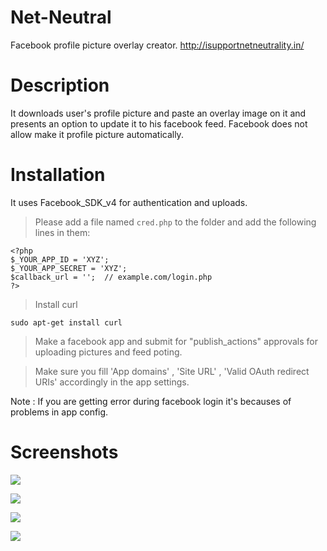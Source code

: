 # Net-Neutral
Facebook profile picture overlay creator.
http://isupportnetneutrality.in/

# Description
It downloads user's profile picture and paste an overlay image on it and presents an option to update it to his facebook feed. Facebook does not allow make it profile picture automatically.

# Installation
It uses Facebook_SDK_v4 for authentication and uploads.

> Please add a file named `cred.php` to the folder and add the following lines in them:

```
<?php
$_YOUR_APP_ID = 'XYZ';
$_YOUR_APP_SECRET = 'XYZ';
$callback_url = '';  // example.com/login.php
?>
```

> Install curl

```
sudo apt-get install curl
```

> Make a facebook app and submit for "publish_actions" approvals for uploading pictures and feed poting.


> Make sure you fill 'App domains' , 'Site URL' , 'Valid OAuth redirect URIs' accordingly in the app settings.

Note : If you are getting error during facebook login it's becauses of problems in app config.

# Screenshots
![](http://i.imgur.com/g9EDY8n.png)

![](http://i.imgur.com/MIKC0ut.png)

![](http://i.imgur.com/hoYn7LD.png)

![](http://i.imgur.com/URrUWOO.png)
